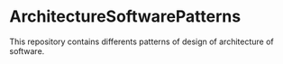 # ArchitectureSoftwarePatterns
This repository contains differents patterns of design of architecture of software.
